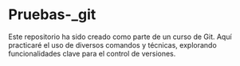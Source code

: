 # Pruebas-_git
Este repositorio ha sido creado como parte de un curso de Git. Aquí practicaré el uso de diversos comandos y técnicas, explorando funcionalidades clave para el control de versiones.

